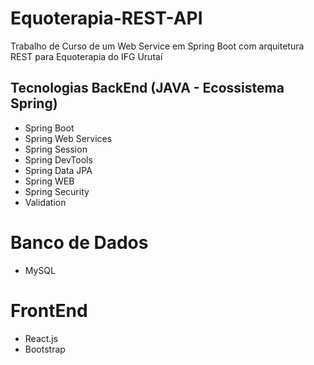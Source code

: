 # Equoterapia-REST-API
Trabalho de Curso de um Web Service em Spring Boot com arquitetura REST para Equoterapia do IFG Urutaí

## Tecnologias BackEnd (JAVA - Ecossistema Spring)
- Spring Boot
- Spring Web Services
- Spring Session
- Spring DevTools
- Spring Data JPA
- Spring WEB
- Spring Security
- Validation

# Banco de Dados
- MySQL

# FrontEnd
- React.js
- Bootstrap
